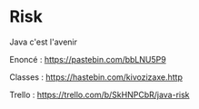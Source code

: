 # Risk
Java c'est l'avenir 

Enoncé : https://pastebin.com/bbLNU5P9

Classes : https://hastebin.com/kivozizaxe.http

Trello : https://trello.com/b/SkHNPCbR/java-risk
